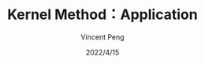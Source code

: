 ---
layout: post
title: Kernel Method：Application
author: Vincent Peng
date: 2022/4/15
category: Knowledge
---